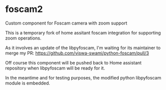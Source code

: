 # foscam2
Custom component for Foscam camera with zoom support

This is a temporary fork of home assitant foscam integration for supporting zoom operations.

As it involves an update of the libpyfoscam, I'm waiting for its maintainer to merge my PR:
https://github.com/viswa-swami/python-foscam/pull/3

Off course this component will be pushed back to Home assistant repository when libpyfoscam will be ready for it.

In the meantime and for testing purposes, the modified python libpyfoscam module is embedded.
